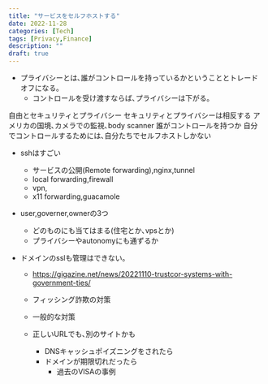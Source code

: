 ```yaml
---
title: "サービスをセルフホストする"
date: 2022-11-28
categories: [Tech]
tags: [Privacy,Finance]
description: ""
draft: true
---
```

- プライバシーとは､誰がコントロールを持っているかということとトレードオフになる｡
	- コントロールを受け渡すならば､プライバシーは下がる｡

自由とセキュリティとプライバシー
	セキュリティとプライバシーは相反する
	アメリカの国境､カメラでの監視､body scanner
	誰がコントロールを持つか
	自分でコントロールするためには､自分たちでセルフホストしかない


- sshはすごい
	- サービスの公開(Remote forwarding),nginx,tunnel
	- local forwarding,firewall
	- vpn,
	- x11 forwarding,guacamole


- user,governer,ownerの3つ
	- どのものにも当てはまる(住宅とか､vpsとか)
	- プライバシーやautonomyにも通ずるか


- ドメインのsslも管理はできない｡
	- https://gigazine.net/news/20221110-trustcor-systems-with-government-ties/

    - フィッシング詐欺の対策
    - 一般的な対策
    - 正しいURLでも､別のサイトかも
        - DNSキャッシュポイズニングをされたら
        - ドメインが期限切れだったら
            - 過去のVISAの事例

